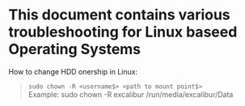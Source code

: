 # This document contains various troubleshooting for Linux baseed Operating Systems

How to change HDD onership in Linux:

>`sudo chown -R <username$> <path to mount point$>`  
>Example: sudo chown -R excalibur /run/media/excalibur/Data
